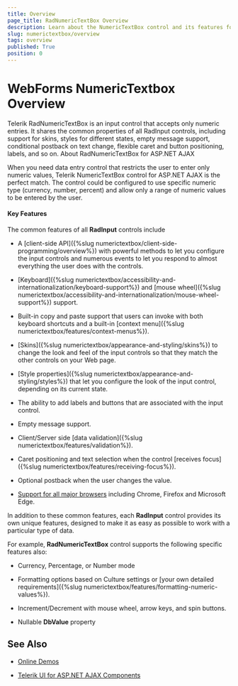 ```yaml
---
title: Overview
page_title: RadNumericTextBox Overview
description: Learn about the NumericTextBox control and its features for handling numeric input with validation.
slug: numerictextbox/overview
tags: overview
published: True
position: 0
---
```


# WebForms NumericTextbox Overview

Telerik RadNumericTextBox is an input control that accepts only numeric entries. It shares the common properties of all RadInput controls, including support for skins, styles for different states, empty message support, conditional postback on text change, flexible caret and button positioning, labels, and so on.
About RadNumericTextBox for ASP.NET AJAX

When you need data entry control that restricts the user to enter only numeric values, Telerik NumericTextBox control for ASP.NET AJAX is the perfect match. The control could be configured to use specific numeric type (currency, number, percent) and allow only a range of numeric values to be entered by the user.

#### Key Features
The common features of all **RadInput** controls include

* A [client-side API]({%slug numerictextbox/client-side-programming/overview%}) with powerful methods to let you configure the input controls and numerous events to let you respond to almost everything the user does with the controls.

* [Keyboard]({%slug numerictextbox/accessibility-and-internationalization/keyboard-support%}) and [mouse wheel]({%slug numerictextbox/accessibility-and-internationalization/mouse-wheel-support%}) support.

* Built-in copy and paste support that users can invoke with both keyboard shortcuts and a built-in [context menu]({%slug numerictextbox/features/context-menus%}).

* [Skins]({%slug numerictextbox/appearance-and-styling/skins%}) to change the look and feel of the input controls so that they match the other controls on your Web page.

* [Style properties]({%slug numerictextbox/appearance-and-styling/styles%}) that let you configure the look of the input control, depending on its current state.

* The ability to add labels and buttons that are associated with the input control.

* Empty message support.

* Client/Server side [data validation]({%slug numerictextbox/features/validation%}).

* Caret positioning and text selection when the control [receives focus]({%slug numerictextbox/features/receiving-focus%}).

* Optional postback when the user changes the value.

* [Support for all major browsers](https://www.telerik.com/aspnet-ajax/tech-sheets/browser-support) including Chrome, Firefox and Microsoft Edge.

In addition to these common features, each **RadInput** control provides its own unique features, designed to make it as easy as possible to work with a particular type of data.

For example, **RadNumericTextBox** control supports the following specific features also:

* Currency, Percentage, or Number mode

* Formatting options based on Culture settings or [your own detailed requirements]({%slug numerictextbox/features/formatting-numeric-values%}).

* Increment/Decrement with mouse wheel, arrow keys, and spin buttons.

* Nullable **DbValue** property

## See Also

 * [Online Demos](https://demos.telerik.com/aspnet-ajax/numerictextbox/overview/defaultcs.aspx)
 
 * [Telerik UI for ASP.NET AJAX Components](https://www.telerik.com/products/aspnet-ajax.aspx)

